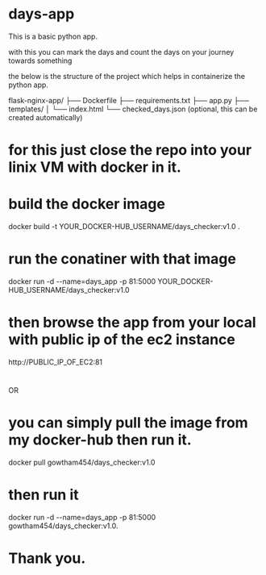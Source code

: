 # days-app

This is a basic python app.

with this you can mark the days and count the days on your journey towards something

the below is the structure of the project which helps in containerize the python app.

flask-nginx-app/
├── Dockerfile
├── requirements.txt
├── app.py
├── templates/
│   └── index.html
└── checked_days.json  (optional, this can be created automatically)

# for this just close the repo into your linix VM with docker in it.

# build the docker image 

docker build -t YOUR_DOCKER-HUB_USERNAME/days_checker:v1.0 .

# run the conatiner with that image

docker run -d --name=days_app -p 81:5000 YOUR_DOCKER-HUB_USERNAME/days_checker:v1.0

# then browse the app from your local with public ip of the ec2 instance

http://PUBLIC_IP_OF_EC2:81

# ###########################################################################################

OR 

# you can simply pull the image from my docker-hub then run it.

docker pull gowtham454/days_checker:v1.0

# then run it 

docker run -d --name=days_app -p 81:5000 gowtham454/days_checker:v1.0.

# Thank you.